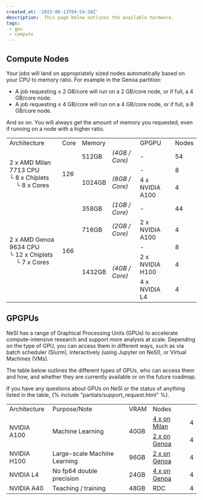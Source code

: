 ```yaml
---
created_at: '2022-06-13T04:54:38Z'
description:  This page below outlines the available hardware.
tags:
 - gpu
 - compute
---
```


## Compute Nodes

Your jobs will land on appropriately sized nodes automatically based on your CPU to memory ratio. For example in the Genoa partition:

- A job requesting ≤ 2 GB/core will run on a 2 GB/core node, or if full, a 4 GB/core node.
- A job requesting ≤ 4 GB/core will run on a 4 GB/core node, or if full, a 8 GB/core node.

And so on.
You will always get the amount of memory you requested, even if running on a node with a higher ratio.

<table>
    <tr>
        <td>Architecture</td>
        <td>Core</td>
        <td colspan="2">Memory</td>
        <td>GPGPU</td>
        <td>Nodes</td>
    </tr>
    <tr>
        <td rowspan="3">2 x AMD Milan 7713 CPU</br>└ 8 x Chiplets<br>&nbsp;&nbsp;&nbsp;&nbsp;└ 8 x Cores</td>
        <td rowspan="3">126</td>
        <td>512GB</td>
        <td><em>(4GB / Core)</em></td>
        <td>-</td>
        <td>54</td>
    </tr>
    <tr>
        <td rowspan="2">1024GB</td>
        <td rowspan="2"><em>(8GB / Core)<em></td>
        <td>-</td>
        <td>8</td>
    </tr>
    <tr id="gpu-milan-a100">
        <td>4 x NVIDIA A100</td>
        <td>4</td>
    </tr>
    <tr>
        <td rowspan="5">2 x AMD Genoa 9634 CPU</br>└ 12 x Chiplets</br>&nbsp;&nbsp;&nbsp;&nbsp;└ 7 x Cores</td>
        <td rowspan="5">166</td>
        <td>358GB</td>
        <td><em>(1GB / Core)</em></td>
        <td>-</td>
        <td>44</td>
    </tr>
    <tr id="gpu-genoa-a100">
        <td>716GB</td>
        <td><em>(2GB / Core)</em></td>
        <td>2 x NVIDIA A100</td>
        <td>4</td>
    </tr>
    <tr>
        <td rowspan="3">1432GB</td>
        <td rowspan="3"><em>(4GB / Core)</em></td>
        <td>-</td>
        <td>8</td>
    </tr>
    <tr id="gpu-genoa-h100">
        <td>2 x NVIDIA H100</td>
        <td>4</td>
    </tr>
    <tr id="gpu-genoa-l4">
        <td>4 x NVIDIA L4</td>
        <td>4</td>
    </tr>
</table>

## GPGPUs

NeSI has a range of Graphical Processing Units (GPUs) to accelerate compute-intensive research and support more analysis at scale.
Depending on the type of GPU, you can access them in different ways, such as via batch scheduler (Slurm), interactively (using Jupyter on NeSI),
or Virtual Machines (VMs).

The table below outlines the different types of GPUs,
who can access them and how, and whether they are currently available or on the future roadmap.

If you have any questions about GPUs on NeSI or the status of anything listed in the table,
{% include "partials/support_request.html" %}.

<table>
    <tr>
        <td>Architecture</td>
        <td>Purpose/Note</td>
        <td>VRAM</td>
        <td colspan="2">Nodes</td>
    </tr>
    <tr>
        <td rowspan="2">NVIDIA A100</td>
        <td rowspan="2">Machine Learning</td>
        <td rowspan="2">40GB</td>
        <td><a href="#gpu-milan-a100">4 x on Milan</a></td>
        <td>4</td>
    </tr>
    <tr>
        <td><a href="#gpu-genoa-a100">2 x on Genoa</a></td>
        <td>4</td>
    </tr>
    <tr>
        <td>NVIDIA H100</td>
        <td>Large-scale Machine Learning</td>
        <td>96GB</td>
        <td><a href="#gpu-genoa-h100">2 x on Genoa</a></td>
        <td>4</td>
    </tr>
    <tr>
        <td>NVIDIA L4</td>
        <td>No fp64 double precision</td>
        <td>24GB</td>
        <td><a href="#gpu-genoa-l4">4 x on Genoa</a></td>
        <td>4</td>
    </tr>
    <tr>
        <td>NVIDIA A40</td>
        <td>Teaching / training</td>
        <td>48GB</td>
        <td><a>RDC</a></td>
        <td>4</td>
    </tr>
</table>
